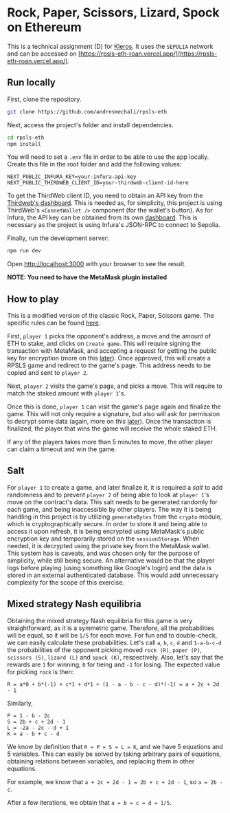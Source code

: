 # Rock, Paper, Scissors, Lizard, Spock on Ethereum

This is a technical assignment (D) for [Kleros](https://kleros.io/). It uses the `SEPOLIA` network and can be accessed on [https://rpsls-eth-roan.vercel.app/](https://rpsls-eth-roan.vercel.app/).

## Run locally

First, clone the repository.
```bash
git clone https://github.com/andresmechali/rpsls-eth
```

Next, access the project's folder and install dependencies.
```bash
cd rpsls-eth
npm install
```

You will need to set a `.env` file in order to be able to use the app locally. Create this file in the root 
folder and add the following values:
```dotenv
NEXT_PUBLIC_INFURA_KEY=your-infura-api-key
NEXT_PUBLIC_THIRDWEB_CLIENT_ID=your-thirdweb-client-id-here
```
To get the ThirdWeb client ID, you need to obtain an API key from the [Thirdweb's dashboard](https://thirdweb.com/dashboard). This is needed as, for simplicity, this project is using ThirdWeb's `<ConnetWallet />` component (for the wallet's button).
As for Infura, the API key can be obtained from its own [dashboard](https://app.infura.io/dashboard). This is necessary as the project is using Infura's JSON-RPC to connect to Sepolia.

Finally, run the development server:

```bash
npm run dev
```

Open [http://localhost:3000](http://localhost:3000) with your browser to see the result.

**NOTE: You need to have the MetaMask plugin installed**

## How to play

This is a modified version of the classic Rock, Paper, Scissors game. The specific rules can be found [here](https://en.wikipedia.org/wiki/Rock_paper_scissors#Additional_weapons).

First, `player 1` picks the opponent's address, a move and the amount of ETH to stake, and clicks on `Create game`. This will require
signing the transaction with MetaMask, and accepting a request for getting the public key for encryption (more on this [later](#salt)).
Once approved, this will create a RPSLS game and redirect to the game's page. This address needs to be copied and sent to `player 2`.

Next, `player 2` visits the game's page, and picks a move. This will require to match the staked amount with `player 1`'s.

Once this is done, `player 1` can visit the game's page again and finalize the game. This will not only require a signature, but also will
ask for permission to decrypt some data (again, more on this [later](#salt)). Once the transaction is finalized, the player that wins the
game will receive the whole staked ETH.

If any of the players takes more than 5 minutes to move, the other player can claim a timeout and win the game.

## Salt

For `player 1` to create a game, and later finalize it, it is required a *salt* to add randomness and to prevent `player 2` of being
able to look at `player 1`'s move on the contract's data. This salt needs to be generated randomly for each game, and being inaccessible
by other players. The way it is being handling in this project is by utilizing `generateBytes` from the `crypto` module, which is
cryptographically secure. In order to store it and being able to access it upon refresh, it is being encrypted
using MetaMask's public encryption key and temporarily stored on the `sessionStorage`. When needed, it is decrypted using the private
key from the MetaMask wallet. This system has is caveats, and was chosen only for the purpose of simplicity, while still being secure. An
alternative would be that the player logs before playing (using something like Google's login) and the data is stored in an external
authenticated database. This would add unnecessary complexity for the scope of this exercise.

## Mixed strategy Nash equilibria
Obtaining the mixed strategy Nash equilibria for this game is very straightforward, as it is a symmetric game. Therefore, all the probabilities
will be equal, so it will be `1/5` for each move.
For fun and to double-check, we can easily calculate these probabilities.
Let's call `a`, `b`, `c`, `d` and `1-a-b-c-d` the probabilities of the opponent picking moved `rock (R)`, `paper (P)`, `scissors (S)`, `lizard (L)` and `spock (K)`,
respectively. Also, let's say that the rewards are `1` for winning, `0` for tieing and `-1` for losing.
The expected value for picking `rock` is then:

```
R = a*0 + b*(-1) + c*1 + d*1 + (1 - a - b - c - d)*(-1) = a + 2c + 2d - 1
```

Similarly,
```
P = 1 - b - 2c
S = 2b + c + 2d - 1
L = -2a - 2c - d + 1
K = a - b + c - d
```

We know by definition that `R = P = S = L = K`, and we have 5 equations and 5 variables. This can easily be solved by taking arbitrary pairs of
equations, obtaining relations between variables, and replacing them in other equations.

For example, we know that `a + 2c + 2d - 1 = 2b + c + 2d - 1`, so `a = 2b - c`.

After a few iterations, we obtain that `a = b = c = d = 1/5`.
